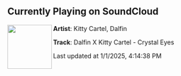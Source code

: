 ## Currently Playing on SoundCloud

[<img align="left" width="100" src="https://i1.sndcdn.com/artworks-bMXLGBL5dFszp6PC-5LQ1Hg-t500x500.jpg">](https://soundcloud.com/presentlylifted/dalfin-x-kitty-cartel-crystal-eyes?in=saxurn/sets/selectron)

**Artist**: Kitty Cartel, Dalfin 

**Track**: Dalfin X Kitty Cartel - Crystal Eyes

Last updated at 1/1/2025, 4:14:38 PM
